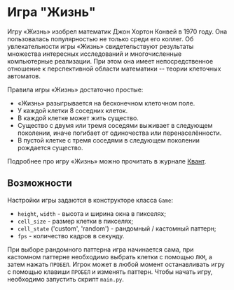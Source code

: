 # Игра "Жизнь"

Игру «Жизнь» изобрел математик Джон Хортон Конвей в 1970 году. Она пользовалась 
популярностью не только среди его коллег. Об увлекательности игры «Жизнь» свидетельствуют 
результаты множества интересных исследований и многочисленные компьютерные реализации. 
При этом она имеет непосредственное отношение к перспективной области математики --
теории клеточных автоматов.

Правила игры «Жизнь» достаточно простые:
- «Жизнь» разыгрывается на бесконечном клеточном поле.
- У каждой клетки 8 соседних клеток.
- В каждой клетке может жить существо.
- Существо с двумя или тремя соседями выживает в следующем поколении, иначе погибает от 
  одиночества или перенаселённости.
- В пустой клетке с тремя соседями в следующем поколении рождается существо.

Подробнее про игру «Жизнь» можно прочитать в журнале 
[Квант](http://kvant.mccme.ru/1974/09/igra_zhizn.htm).

## Возможности

Настройки игры задаются в конструкторе класса `Game`:

- `height`, `width` - высота и ширина окна в пикселях;
- `cell_size` - размер клетки в пикселях;
- `cell_state` ('custom', 'random') - рандомный / кастомный паттерн;
- `fps` - количество кадров в секунду.

При выборе рандомного паттерна игра начинается сама, при кастомном паттерне 
необходимо
выбрать клетки с помощью `ЛКМ`, а затем нажать `ПРОБЕЛ`. Игрок может в любой момент 
останавливать игру с помощью клавиши `ПРОБЕЛ` и изменять паттерн. Чтобы начать игру, 
необходимо запустить скрипт `main.py`.